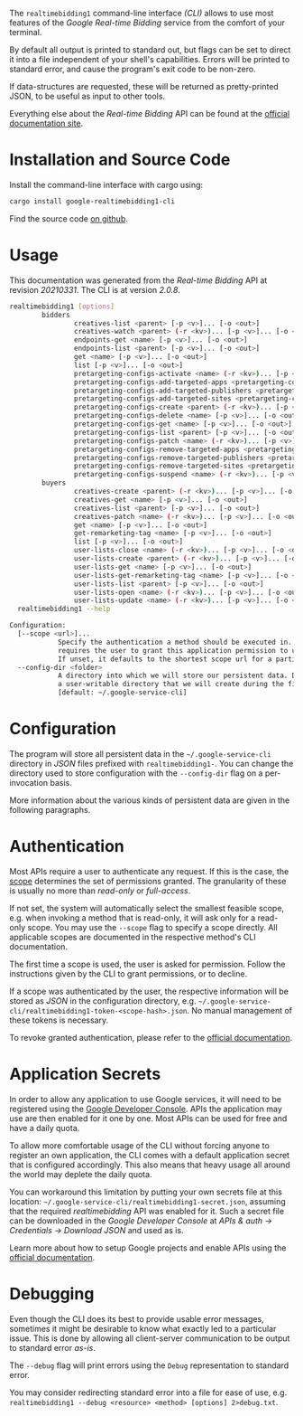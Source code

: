 <!---
DO NOT EDIT !
This file was generated automatically from 'src/mako/cli/README.md.mako'
DO NOT EDIT !
-->
The `realtimebidding1` command-line interface *(CLI)* allows to use most features of the *Google Real-time Bidding* service from the comfort of your terminal.

By default all output is printed to standard out, but flags can be set to direct it into a file independent of your shell's
capabilities. Errors will be printed to standard error, and cause the program's exit code to be non-zero.

If data-structures are requested, these will be returned as pretty-printed JSON, to be useful as input to other tools.

Everything else about the *Real-time Bidding* API can be found at the
[official documentation site](https://developers.google.com/authorized-buyers/apis/realtimebidding/reference/rest/).

# Installation and Source Code

Install the command-line interface with cargo using:

```bash
cargo install google-realtimebidding1-cli
```

Find the source code [on github](https://github.com/Byron/google-apis-rs/tree/main/gen/realtimebidding1-cli).

# Usage

This documentation was generated from the *Real-time Bidding* API at revision *20210331*. The CLI is at version *2.0.8*.

```bash
realtimebidding1 [options]
        bidders
                creatives-list <parent> [-p <v>]... [-o <out>]
                creatives-watch <parent> (-r <kv>)... [-p <v>]... [-o <out>]
                endpoints-get <name> [-p <v>]... [-o <out>]
                endpoints-list <parent> [-p <v>]... [-o <out>]
                get <name> [-p <v>]... [-o <out>]
                list [-p <v>]... [-o <out>]
                pretargeting-configs-activate <name> (-r <kv>)... [-p <v>]... [-o <out>]
                pretargeting-configs-add-targeted-apps <pretargeting-config> (-r <kv>)... [-p <v>]... [-o <out>]
                pretargeting-configs-add-targeted-publishers <pretargeting-config> (-r <kv>)... [-p <v>]... [-o <out>]
                pretargeting-configs-add-targeted-sites <pretargeting-config> (-r <kv>)... [-p <v>]... [-o <out>]
                pretargeting-configs-create <parent> (-r <kv>)... [-p <v>]... [-o <out>]
                pretargeting-configs-delete <name> [-p <v>]... [-o <out>]
                pretargeting-configs-get <name> [-p <v>]... [-o <out>]
                pretargeting-configs-list <parent> [-p <v>]... [-o <out>]
                pretargeting-configs-patch <name> (-r <kv>)... [-p <v>]... [-o <out>]
                pretargeting-configs-remove-targeted-apps <pretargeting-config> (-r <kv>)... [-p <v>]... [-o <out>]
                pretargeting-configs-remove-targeted-publishers <pretargeting-config> (-r <kv>)... [-p <v>]... [-o <out>]
                pretargeting-configs-remove-targeted-sites <pretargeting-config> (-r <kv>)... [-p <v>]... [-o <out>]
                pretargeting-configs-suspend <name> (-r <kv>)... [-p <v>]... [-o <out>]
        buyers
                creatives-create <parent> (-r <kv>)... [-p <v>]... [-o <out>]
                creatives-get <name> [-p <v>]... [-o <out>]
                creatives-list <parent> [-p <v>]... [-o <out>]
                creatives-patch <name> (-r <kv>)... [-p <v>]... [-o <out>]
                get <name> [-p <v>]... [-o <out>]
                get-remarketing-tag <name> [-p <v>]... [-o <out>]
                list [-p <v>]... [-o <out>]
                user-lists-close <name> (-r <kv>)... [-p <v>]... [-o <out>]
                user-lists-create <parent> (-r <kv>)... [-p <v>]... [-o <out>]
                user-lists-get <name> [-p <v>]... [-o <out>]
                user-lists-get-remarketing-tag <name> [-p <v>]... [-o <out>]
                user-lists-list <parent> [-p <v>]... [-o <out>]
                user-lists-open <name> (-r <kv>)... [-p <v>]... [-o <out>]
                user-lists-update <name> (-r <kv>)... [-p <v>]... [-o <out>]
  realtimebidding1 --help

Configuration:
  [--scope <url>]...
            Specify the authentication a method should be executed in. Each scope
            requires the user to grant this application permission to use it.
            If unset, it defaults to the shortest scope url for a particular method.
  --config-dir <folder>
            A directory into which we will store our persistent data. Defaults to
            a user-writable directory that we will create during the first invocation.
            [default: ~/.google-service-cli]

```

# Configuration

The program will store all persistent data in the `~/.google-service-cli` directory in *JSON* files prefixed with `realtimebidding1-`.  You can change the directory used to store configuration with the `--config-dir` flag on a per-invocation basis.

More information about the various kinds of persistent data are given in the following paragraphs.

# Authentication

Most APIs require a user to authenticate any request. If this is the case, the [scope][scopes] determines the 
set of permissions granted. The granularity of these is usually no more than *read-only* or *full-access*.

If not set, the system will automatically select the smallest feasible scope, e.g. when invoking a
method that is read-only, it will ask only for a read-only scope. 
You may use the `--scope` flag to specify a scope directly. 
All applicable scopes are documented in the respective method's CLI documentation.

The first time a scope is used, the user is asked for permission. Follow the instructions given 
by the CLI to grant permissions, or to decline.

If a scope was authenticated by the user, the respective information will be stored as *JSON* in the configuration
directory, e.g. `~/.google-service-cli/realtimebidding1-token-<scope-hash>.json`. No manual management of these tokens
is necessary.

To revoke granted authentication, please refer to the [official documentation][revoke-access].

# Application Secrets

In order to allow any application to use Google services, it will need to be registered using the 
[Google Developer Console][google-dev-console]. APIs the application may use are then enabled for it
one by one. Most APIs can be used for free and have a daily quota.

To allow more comfortable usage of the CLI without forcing anyone to register an own application, the CLI
comes with a default application secret that is configured accordingly. This also means that heavy usage
all around the world may deplete the daily quota.

You can workaround this limitation by putting your own secrets file at this location: 
`~/.google-service-cli/realtimebidding1-secret.json`, assuming that the required *realtimebidding* API 
was enabled for it. Such a secret file can be downloaded in the *Google Developer Console* at 
*APIs & auth -> Credentials -> Download JSON* and used as is.

Learn more about how to setup Google projects and enable APIs using the [official documentation][google-project-new].


# Debugging

Even though the CLI does its best to provide usable error messages, sometimes it might be desirable to know
what exactly led to a particular issue. This is done by allowing all client-server communication to be 
output to standard error *as-is*.

The `--debug` flag will print errors using the `Debug` representation to standard error.

You may consider redirecting standard error into a file for ease of use, e.g. `realtimebidding1 --debug <resource> <method> [options] 2>debug.txt`.


[scopes]: https://developers.google.com/+/api/oauth#scopes
[revoke-access]: http://webapps.stackexchange.com/a/30849
[google-dev-console]: https://console.developers.google.com/
[google-project-new]: https://developers.google.com/console/help/new/